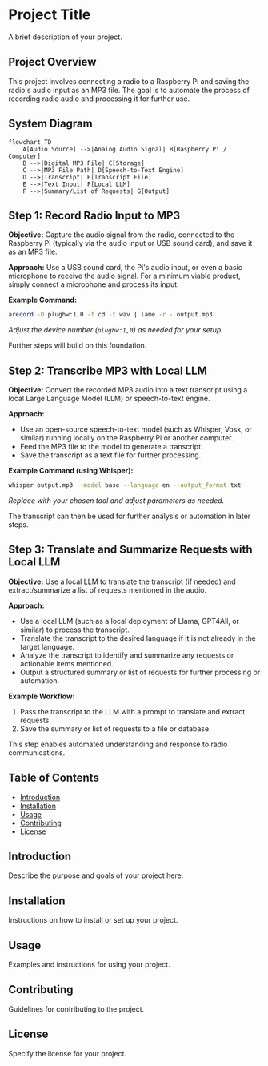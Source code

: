 # Project Title

A brief description of your project.

## Project Overview

This project involves connecting a radio to a Raspberry Pi and saving the radio's audio input as an MP3 file. The goal is to automate the process of recording radio audio and processing it for further use.

## System Diagram

```mermaid
flowchart TD
    A[Audio Source] -->|Analog Audio Signal| B[Raspberry Pi / Computer]
    B -->|Digital MP3 File| C[Storage]
    C -->|MP3 File Path| D[Speech-to-Text Engine]
    D -->|Transcript| E[Transcript File]
    E -->|Text Input| F[Local LLM]
    F -->|Summary/List of Requests| G[Output]
```

## Step 1: Record Radio Input to MP3

**Objective:** Capture the audio signal from the radio, connected to the Raspberry Pi (typically via the audio input or USB sound card), and save it as an MP3 file.

**Approach:**
 Use a USB sound card, the Pi's audio input, or even a basic microphone to receive the audio signal. For a minimum viable product, simply connect a microphone and process its input.

**Example Command:**
```sh
arecord -D plughw:1,0 -f cd -t wav | lame -r - output.mp3
```
*Adjust the device number (`plughw:1,0`) as needed for your setup.*

Further steps will build on this foundation.

## Step 2: Transcribe MP3 with Local LLM

**Objective:** Convert the recorded MP3 audio into a text transcript using a local Large Language Model (LLM) or speech-to-text engine.

**Approach:**
- Use an open-source speech-to-text model (such as Whisper, Vosk, or similar) running locally on the Raspberry Pi or another computer.
- Feed the MP3 file to the model to generate a transcript.
- Save the transcript as a text file for further processing.

**Example Command (using Whisper):**
```sh
whisper output.mp3 --model base --language en --output_format txt
```
*Replace with your chosen tool and adjust parameters as needed.*

The transcript can then be used for further analysis or automation in later steps.

## Step 3: Translate and Summarize Requests with Local LLM

**Objective:** Use a local LLM to translate the transcript (if needed) and extract/summarize a list of requests mentioned in the audio.

**Approach:**
- Use a local LLM (such as a local deployment of Llama, GPT4All, or similar) to process the transcript.
- Translate the transcript to the desired language if it is not already in the target language.
- Analyze the transcript to identify and summarize any requests or actionable items mentioned.
- Output a structured summary or list of requests for further processing or automation.

**Example Workflow:**
1. Pass the transcript to the LLM with a prompt to translate and extract requests.
2. Save the summary or list of requests to a file or database.

This step enables automated understanding and response to radio communications.

## Table of Contents
- [Introduction](#introduction)
- [Installation](#installation)
- [Usage](#usage)
- [Contributing](#contributing)
- [License](#license)

## Introduction

Describe the purpose and goals of your project here.

## Installation

Instructions on how to install or set up your project.

## Usage

Examples and instructions for using your project.

## Contributing

Guidelines for contributing to the project.

## License

Specify the license for your project.
